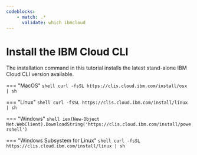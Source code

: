 ```yaml
---
codeblocks:
    - match: .*
      validate: which ibmcloud
---
```


# Install the IBM Cloud CLI

The installation command in this tutorial installs the latest stand-alone IBM Cloud CLI version available.

=== "MacOS"
    ```shell
    curl -fsSL https://clis.cloud.ibm.com/install/osx | sh
    ```
    
=== "Linux"
    ```shell
    curl -fsSL https://clis.cloud.ibm.com/install/linux | sh
    ```

=== "Windows"
    ```shell
    iex(New-Object Net.WebClient).DownloadString('https://clis.cloud.ibm.com/install/powershell')
    ```

=== "Windows Subsystem for Linux"
    ```shell
    curl -fsSL https://clis.cloud.ibm.com/install/linux | sh
    ```
